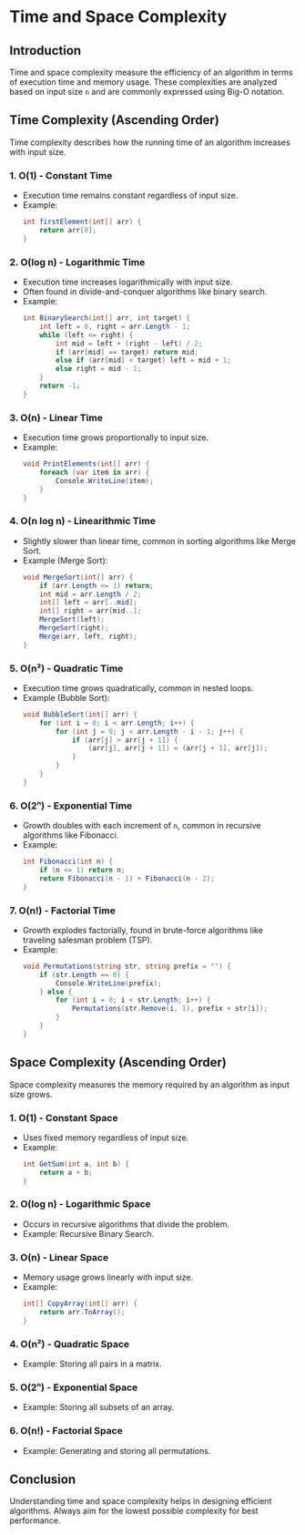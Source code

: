 ﻿# Time and Space Complexity

## Introduction
Time and space complexity measure the efficiency of an algorithm in terms of execution time and memory usage. These complexities are analyzed based on input size `n` and are commonly expressed using Big-O notation.

## Time Complexity (Ascending Order)
Time complexity describes how the running time of an algorithm increases with input size.

### **1. O(1) - Constant Time**
- Execution time remains constant regardless of input size.
- Example:
  ```csharp
  int firstElement(int[] arr) {
      return arr[0];
  }
  ```

### **2. O(log n) - Logarithmic Time**
- Execution time increases logarithmically with input size.
- Often found in divide-and-conquer algorithms like binary search.
- Example:
  ```csharp
  int BinarySearch(int[] arr, int target) {
      int left = 0, right = arr.Length - 1;
      while (left <= right) {
          int mid = left + (right - left) / 2;
          if (arr[mid] == target) return mid;
          else if (arr[mid] < target) left = mid + 1;
          else right = mid - 1;
      }
      return -1;
  }
  ```

### **3. O(n) - Linear Time**
- Execution time grows proportionally to input size.
- Example:
  ```csharp
  void PrintElements(int[] arr) {
      foreach (var item in arr) {
          Console.WriteLine(item);
      }
  }
  ```

### **4. O(n log n) - Linearithmic Time**
- Slightly slower than linear time, common in sorting algorithms like Merge Sort.
- Example (Merge Sort):
  ```csharp
  void MergeSort(int[] arr) {
      if (arr.Length <= 1) return;
      int mid = arr.Length / 2;
      int[] left = arr[..mid];
      int[] right = arr[mid..];
      MergeSort(left);
      MergeSort(right);
      Merge(arr, left, right);
  }
  ```

### **5. O(n²) - Quadratic Time**
- Execution time grows quadratically, common in nested loops.
- Example (Bubble Sort):
  ```csharp
  void BubbleSort(int[] arr) {
      for (int i = 0; i < arr.Length; i++) {
          for (int j = 0; j < arr.Length - i - 1; j++) {
              if (arr[j] > arr[j + 1]) {
                  (arr[j], arr[j + 1]) = (arr[j + 1], arr[j]);
              }
          }
      }
  }
  ```

### **6. O(2ⁿ) - Exponential Time**
- Growth doubles with each increment of `n`, common in recursive algorithms like Fibonacci.
- Example:
  ```csharp
  int Fibonacci(int n) {
      if (n <= 1) return n;
      return Fibonacci(n - 1) + Fibonacci(n - 2);
  }
  ```

### **7. O(n!) - Factorial Time**
- Growth explodes factorially, found in brute-force algorithms like traveling salesman problem (TSP).
- Example:
  ```csharp
  void Permutations(string str, string prefix = "") {
      if (str.Length == 0) {
          Console.WriteLine(prefix);
      } else {
          for (int i = 0; i < str.Length; i++) {
              Permutations(str.Remove(i, 1), prefix + str[i]);
          }
      }
  }
  ```

## Space Complexity (Ascending Order)
Space complexity measures the memory required by an algorithm as input size grows.

### **1. O(1) - Constant Space**
- Uses fixed memory regardless of input size.
- Example:
  ```csharp
  int GetSum(int a, int b) {
      return a + b;
  }
  ```

### **2. O(log n) - Logarithmic Space**
- Occurs in recursive algorithms that divide the problem.
- Example: Recursive Binary Search.

### **3. O(n) - Linear Space**
- Memory usage grows linearly with input size.
- Example:
  ```csharp
  int[] CopyArray(int[] arr) {
      return arr.ToArray();
  }
  ```

### **4. O(n²) - Quadratic Space**
- Example: Storing all pairs in a matrix.

### **5. O(2ⁿ) - Exponential Space**
- Example: Storing all subsets of an array.

### **6. O(n!) - Factorial Space**
- Example: Generating and storing all permutations.

## Conclusion
Understanding time and space complexity helps in designing efficient algorithms. Always aim for the lowest possible complexity for best performance.
